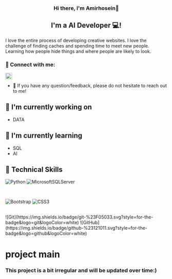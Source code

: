 
<p align="center">

</p>

<h3 align="center">
Hi there, I'm Amirhosein👋
</h3>

<h2 align="center">
I'm a AI Developer 💻!
</h2> 

I love the entire process of developing creative websites. I love the challenge of finding caches and spending time to meet new people. Learning how people hide things and where people are likely to look.

### 🤝 Connect with me:


<a href="https://telegram.me/ihamurmi"><img align="left" src="https://www.svgrepo.com/show/452115/telegram.svg" alt="amirhosein | Telegram" width="21px"/></a>

</br>

- 💬 If you have any question/feedback, please do not hesitate to reach out to me!

## 🔭 I'm currently working on

- DATA


## 🌱 I'm currently learning

- SQL
- AI


## 💼 Technical Skills


![Python](https://img.shields.io/badge/python-3670A0?style=for-the-badge&logo=python&logoColor=ffdd54)
![MicrosoftSQLServer](https://img.shields.io/badge/Microsoft%20SQL%20Server-CC2927?style=for-the-badge&logo=microsoft%20sql%20server&logoColor=white)


</br>

![Bootstrap](https://img.shields.io/badge/bootstrap-%23563D7C.svg?style=for-the-badge&logo=bootstrap&logoColor=white)
![CSS3](https://img.shields.io/badge/css3-%231572B6.svg?style=for-the-badge&logo=css3&logoColor=white)


</br>
![Git](https://img.shields.io/badge/git-%23F05033.svg?style=for-the-badge&logo=git&logoColor=white)
![GitHub](https://img.shields.io/badge/github-%23121011.svg?style=for-the-badge&logo=github&logoColor=white)


<h1>
project main 
</h1>
<h3>
This project is a bit irregular and will be updated over time:)
</h3>
